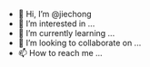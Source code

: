 - 👋 Hi, I’m @jiechong
- 👀 I’m interested in ...
- 🌱 I’m currently learning ...
- 💞️ I’m looking to collaborate on ...
- 📫 How to reach me ...

<!---
jiechong/jiechong is a ✨ special ✨ repository because its `README.md` (this file) appears on your GitHub profile.
You can click the Preview link to take a look at your changes.
--->
